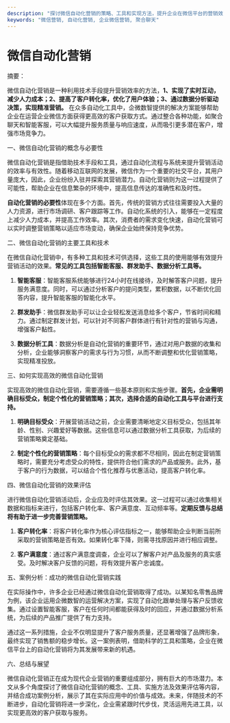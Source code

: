 ```yaml
---
description: "探讨微信自动化营销的策略、工具和实现方法，提升企业在微信平台的营销效果，获取更多客户。"
keywords: "微信营销, 自动化营销, 企业微信营销, 聚合聊天"
---
```

# 微信自动化营销

摘要：

微信自动化营销是一种利用技术手段提升营销效率的方法，**1、实现了实时互动，减少人力成本；2、提高了客户转化率，优化了用户体验；3、通过数据分析驱动决策，实现精准营销。** 在众多自动化工具中，企微数智提供的解决方案能够帮助企业在运营企业微信方面获得更高效的客户获取方式。通过整合各种功能，如聚合聊天和智能客服，可以大幅提升服务质量与响应速度，从而吸引更多潜在客户，增强市场竞争力。

一、微信自动化营销的概念与必要性

微信自动化营销是指借助技术手段和工具，通过自动化流程与系统来提升营销活动的效率与有效性。随着移动互联网的发展，微信作为一个重要的社交平台，其用户量庞大，因此，企业纷纷入驻并探索其营销潜力。自动化营销则为这一过程提供了可能性，帮助企业在信息繁杂的环境中，提高信息传达的准确性和及时性。

**自动化营销的必要性**体现在多个方面。首先，传统的营销方式往往需要投入大量的人力资源，进行市场调研、客户跟踪等工作。自动化系统的引入，能够在一定程度上减少人力成本，并提高工作效率。其次，消费者的需求变化快速，自动化营销可以实时调整营销策略以适应市场变动，确保企业始终保持竞争优势。

二、微信自动化营销的主要工具和技术

在微信自动化营销中，有多种工具和技术可供选择，这些工具的使用能够有效提升营销活动的效果。**常见的工具包括智能客服、群发助手、数据分析工具等。**

1. **智能客服**：智能客服系统能够进行24小时在线接待，及时解答客户问题，提升服务满意度。同时，可以通过分析客户的提问类型，累积数据，以不断优化回答内容，提升智能客服的智能化水平。

2. **群发助手**：微信群发助手可以让企业轻松发送消息给多个客户，节省时间和精力。通过制定群发计划，可以针对不同客户群体进行有针对性的营销与沟通，增强客户黏性。

3. **数据分析工具**：数据分析是自动化营销的重要环节，通过对用户数据的收集和分析，企业能够洞察客户的需求与行为习惯，从而不断调整和优化营销策略，实现精准投放。

三、如何实现高效的微信自动化营销

实现高效的微信自动化营销，需要遵循一些基本原则和实施步骤。**首先，企业需明确目标受众，制定个性化的营销策略；其次，选择合适的自动化工具与平台进行支持。**

1. **明确目标受众**：开展营销活动之前，企业需要清晰地定义目标受众，包括其年龄、性别、兴趣爱好等数据。这些信息可以通过数据分析工具获取，为后续的营销策略奠定基础。

2. **制定个性化的营销策略**：每个目标受众的需求都不尽相同，因此在制定营销策略时，需要充分考虑受众的特性，提供符合他们需求的产品或服务。此外，基于客户的行为数据，可以结合个性化推荐与优惠活动，提高客户转化率。

四、微信自动化营销的效果评估

进行微信自动化营销活动后，企业应及时评估其效果。这一过程可以通过收集相关数据和指标来进行，包括客户转化率、客户满意度、互动频率等。**定期反馈与总结将有助于进一步完善营销策略。**

1. **客户转化率**：将客户转化率作为核心评估指标之一，能够帮助企业判断当前所采取的营销策略是否有效。如果转化率下降，则需寻找原因并进行相应调整。

2. **客户满意度**：通过客户满意度调查，企业可以了解客户对产品及服务的真实感受。及时解决客户反馈的问题，将有效提升客户忠诚度。

五、案例分析：成功的微信自动化营销实践

在实际操作中，许多企业已经通过微信自动化营销取得了成功。以某知名零售品牌为例，该企业运用企微数智的运营解决方案，实现了自动化跟单处理与客户反馈收集。通过设置智能客服，客户在任何时间都能获得及时的回应，并通过数据分析系统，为后续的产品推广提供了有力支持。

通过这一系列措施，企业不仅明显提升了客户服务质量，还显著增强了品牌形象，最终实现了销售额的稳步增长。这一案例表明，借助科学的工具和策略，企业在微信平台上的自动化营销将为其发展带来新的机遇。

六、总结与展望

微信自动化营销正在成为现代企业营销的重要组成部分，拥有巨大的市场潜力。本文从多个角度探讨了微信自动化营销的概念、工具、实施方法及效果评估等内容，并结合成功案例分析，展示了其在实际应用中的价值与成效。未来，伴随技术的不断进步，自动化营销将进一步深化，企业需紧跟时代步伐，灵活运用先进工具，以实现更高效的客户获取与服务。
